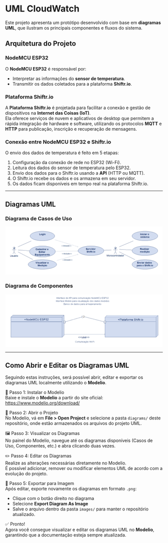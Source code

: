 # UML CloudWatch

Este projeto apresenta um protótipo desenvolvido com base em **diagramas UML**, que ilustram os principais componentes e fluxos do sistema.

## Arquitetura do Projeto

### NodeMCU ESP32
O **NodeMCU ESP32** é responsável por:
- Interpretar as informações do **sensor de temperatura**.  
- Transmitir os dados coletados para a plataforma **Shiftr.io**.  

### Plataforma Shiftr.io
A **Plataforma Shiftr.io** é projetada para facilitar a conexão e gestão de dispositivos na **Internet das Coisas (IoT)**.  
Ela oferece serviços de nuvem e aplicativos de desktop que permitem a rápida integração de hardware e software, utilizando os protocolos **MQTT** e **HTTP** para publicação, inscrição e recuperação de mensagens.  

### Conexão entre NodeMCU ESP32 e Shiftr.io
O envio dos dados de temperatura é feito em 5 etapas:  
1. Configuração da conexão de rede no ESP32 (Wi-Fi).  
2. Leitura dos dados do sensor de temperatura pelo ESP32.  
3. Envio dos dados para o Shiftr.io usando a **API** (HTTP ou MQTT).  
4. O Shiftr.io recebe os dados e os armazena em seu servidor.  
5. Os dados ficam disponíveis em tempo real na plataforma Shiftr.io.  

---

## Diagramas UML

### Diagrama de Casos de Uso
![Diagrama de Casos de Uso](images/Diagrama_Casos_de_Uso.png)

### Diagrama de Componentes
![Diagrama de Componentes](images/Diagrama_Componentes.png)

---

## Como Abrir e Editar os Diagramas UML

Seguindo estas instruções, será possível abrir, editar e exportar os diagramas UML localmente utilizando o **Modelio**.

🔧 Passo 1: Instalar o Modelio  
Baixe e instale o **Modelio** a partir do site oficial:  
https://www.modelio.org/download/

📂 Passo 2: Abrir o Projeto  
No Modelio, vá em **File > Open Project** e selecione a pasta `diagrams/` deste repositório, onde estão armazenados os arquivos do projeto UML.

🖼️ Passo 3: Visualizar os Diagramas  
No painel do Modelio, navegue até os diagramas disponíveis (Casos de Uso, Componentes, etc.) e abra clicando duas vezes.

✏️ Passo 4: Editar os Diagramas  
Realize as alterações necessárias diretamente no Modelio.  
É possível adicionar, remover ou modificar elementos UML de acordo com a evolução do projeto.

💾 Passo 5: Exportar para Imagem  
Após editar, exporte novamente os diagramas em formato `.png`:  
- Clique com o botão direito no diagrama  
- Selecione **Export Diagram As Image**  
- Salve o arquivo dentro da pasta `images/` para manter o repositório atualizado.  

✅ Pronto!  
Agora você consegue visualizar e editar os diagramas UML no **Modelio**, garantindo que a documentação esteja sempre atualizada.

